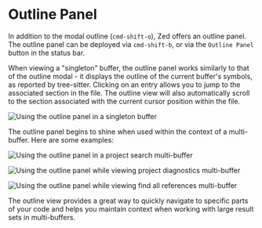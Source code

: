 # Outline Panel

In addition to the modal outline (`cmd-shift-o`), Zed offers an outline panel. The outline panel can be deployed via `cmd-shift-b`, or via the `Outline Panel` button in the status bar.

When viewing a "singleton" buffer, the outline panel works similarly to that of the outline modal - it displays the outline of the current buffer's symbols, as reported by tree-sitter. Clicking on an entry allows you to jump to the associated section in the file. The outline view will also automatically scroll to the section associated with the current cursor position within the file.

![Using the outline panel in a singleton buffer](https://zed.dev/img/outline-panel/singleton.png)

The outline panel begins to shine when used within the context of a multi-buffer. Here are some examples:

![Using the outline panel in a project search multi-buffer](https://zed.dev/img/outline-panel/project-search.png)

![Using the outline panel while viewing project diagnostics multi-buffer](https://zed.dev/img/outline-panel/project-diagnostics.png)

![Using the outline panel while viewing `find all references` multi-buffer](https://zed.dev/img/outline-panel/find-all-references.png)

The outline view provides a great way to quickly navigate to specific parts of your code and helps you maintain context when working with large result sets in multi-buffers.
